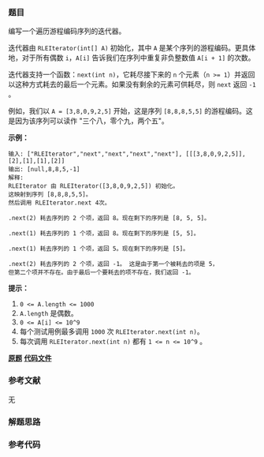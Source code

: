 ### 题目
编写一个遍历游程编码序列的迭代器。

迭代器由 `RLEIterator(int[] A)` 初始化，其中 `A` 是某个序列的游程编码。更具体地，对于所有偶数 `i`，`A[i]`
告诉我们在序列中重复非负整数值 `A[i + 1]` 的次数。

迭代器支持一个函数：`next(int n)`，它耗尽接下来的  `n` 个元素（`n >=
1`）并返回以这种方式耗去的最后一个元素。如果没有剩余的元素可供耗尽，则  `next` 返回 `-1` 。

例如，我们以 `A = [3,8,0,9,2,5]` 开始，这是序列 `[8,8,8,5,5]` 的游程编码。这是因为该序列可以读作
"三个八，零个九，两个五"。



**示例：**

    
    
    输入: ["RLEIterator","next","next","next","next"], [[[3,8,0,9,2,5]],[2],[1],[1],[2]]
    输出: [null,8,8,5,-1]
    解释:
    RLEIterator 由 RLEIterator([3,8,0,9,2,5]) 初始化。
    这映射到序列 [8,8,8,5,5]。
    然后调用 RLEIterator.next 4次。
    
    .next(2) 耗去序列的 2 个项，返回 8。现在剩下的序列是 [8, 5, 5]。
    
    .next(1) 耗去序列的 1 个项，返回 8。现在剩下的序列是 [5, 5]。
    
    .next(1) 耗去序列的 1 个项，返回 5。现在剩下的序列是 [5]。
    
    .next(2) 耗去序列的 2 个项，返回 -1。 这是由于第一个被耗去的项是 5，
    但第二个项并不存在。由于最后一个要耗去的项不存在，我们返回 -1。
    



**提示：**

  1. `0 <= A.length <= 1000`
  2. `A.length` 是偶数。
  3. `0 <= A[i] <= 10^9`
  4. 每个测试用例最多调用 `1000` 次 `RLEIterator.next(int n)`。
  5. 每次调用 `RLEIterator.next(int n)` 都有 `1 <= n <= 10^9` 。

 **[原题](https://leetcode-cn.com/problems/rle-iterator/)**    **[代码文件]()**


### 参考文献
无

### 解题思路




### 参考代码

```go


```




